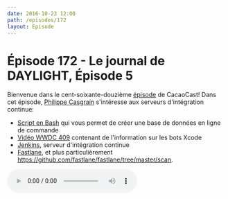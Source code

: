 ```yaml
---
date: 2016-10-23 12:00
path: /episodes/172
layout: Episode
---
```

# Épisode 172 - Le journal de DAYLIGHT, Épisode 5
<p>Bienvenue dans le cent-soixante-douzième <a href="https://archive.org/download/cacaocast/cacaocast_172_daylight_05.mp3">épisode</a> de CacaoCast! Dans cet épisode, <a href="http://www.twitter.com/philippec">Philippe Casgrain</a> s'intéresse aux serveurs d'intégration continue:</p><ul><li><a href="https://bitbucket.org/snippets/philippec/Rg5ML">Script en Bash</a> qui vous permet de créer une base de données en ligne de commande<br/></li><li><a href="https://developer.apple.com/videos/play/wwdc2016/409/">Vidéo WWDC 409</a> contenant de l'information sur les bots Xcode<br/></li><li><a href="https://jenkins.io">Jenkins</a>, serveur d'intégration continue<br/></li><li><a href="https://fastlane.tools">Fastlane</a>, et plus particulièrement <a href="https://github.com/fastlane/fastlane/tree/master/scan">https://github.com/fastlane/fastlane/tree/master/scan</a>.</li></ul>
<p><audio controls><source src="https://archive.org/download/cacaocast/cacaocast_172_daylight_05.mp3" type="audio/mpeg"><source src="https://archive.org/download/cacaocast/cacaocast_172_daylight_05.mp3" type="audio/mp4">Votre navigateur ne supporte pas l'élément audio / Your browser does not support the audio element.</audio></p>
